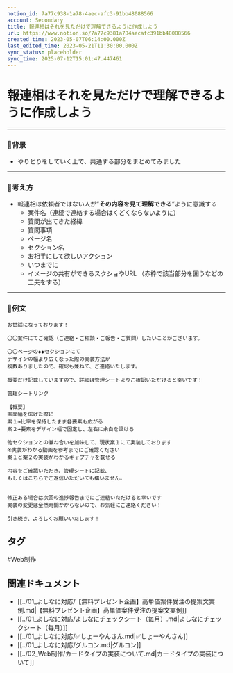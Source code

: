 ```yaml
---
notion_id: 7a77c938-1a78-4aec-afc3-91bb48088566
account: Secondary
title: 報連相はそれを見ただけで理解できるように作成しよう
url: https://www.notion.so/7a77c9381a784aecafc391bb48088566
created_time: 2023-05-07T06:14:00.000Z
last_edited_time: 2023-05-21T11:30:00.000Z
sync_status: placeholder
sync_time: 2025-07-12T15:01:47.447461
---
```

# 報連相はそれを見ただけで理解できるように作成しよう

---
### 🔹背景
- やりとりをしていく上で、共通する部分をまとめてみました
---
### 🔹考え方
- 報連相は依頼者ではない人が”**その内容を見て理解できる**”ように意識する
  - 案件名（連続で連絡する場合はくどくならないように）
  - 質問が出てきた経緯
  - 質問事項
  - ページ名
  - セクション名
  - お相手にして欲しいアクション
  - いつまでに
  - イメージの共有ができるスクショやURL
（赤枠で該当部分を囲うなどの工夫をする）
---
### 🔹例文
```plain text
お世話になっております！

〇〇案件にてご確認（ご連絡・ご相談・ご報告・ご質問）したいことがございます。

〇〇ページの◆◆セクションにて
デザインの幅より広くなった際の実装方法が
複数ありましたので、確認も兼ねて、ご連絡いたします。

概要だけ記載していますので、詳細は管理シートよりご確認いただけると幸いです！

管理シートリンク

【概要】
画面幅を広げた際に
案１→比率を保持したまま各要素も広がる
案２→要素をデザイン幅で固定し、左右に余白を設ける

他セクションとの兼ね合いを加味して、現状案１にて実装しております
※実装がわかる動画を参考までにご確認ください
案１と案２の実装がわかるキャプチャを載せる

内容をご確認いただき、管理シートに記載、
もしくはこちらでご返信いただいても構いません。


修正ある場合は次回の進捗報告までにご連絡いただけると幸いです
実装の変更は全然時間かからないので、お気軽にご連絡ください！

引き続き、よろしくお願いいたします！
```

## タグ

#Web制作 

## 関連ドキュメント

- [[../01_よしなに対応/【無料プレゼント企画】高単価案件受注の提案文実例.md|【無料プレゼント企画】高単価案件受注の提案文実例]]
- [[../01_よしなに対応/よしなにチェックシート（毎月）.md|よしなにチェックシート（毎月）]]
- [[../01_よしなに対応/✅しょーやんさん.md|✅しょーやんさん]]
- [[../01_よしなに対応/グルコン.md|グルコン]]
- [[../02_Web制作/カードタイプの実装について.md|カードタイプの実装について]]
